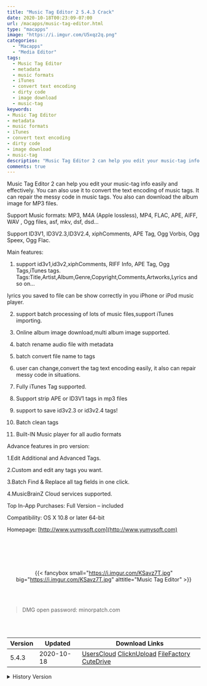 ```yaml
---
title: "Music Tag Editor 2 5.4.3 Crack"
date: 2020-10-18T00:23:09-07:00
url: /macapps/music-tag-editor.html
type: "macapps"
image: "https://i.imgur.com/U5xqz2q.png"
categories:
  - "Macapps"
  - "Media Editor"
tags:
  - Music Tag Editor
  - metadata
  - music formats
  - iTunes
  - convert text encoding
  - dirty code
  - image download
  - music-tag
keywords:
- Music Tag Editor
- metadata
- music formats
- iTunes
- convert text encoding
- dirty code
- image download
- music-tag
description: "Music Tag Editor 2 can help you edit your music-tag info easily and effectively. You can also use it to convert the text encoding of music tags. It can repair the messy code in music tags"
comments: true
---
```


Music Tag Editor 2 can help you edit your music-tag info easily and effectively. You can also use it to convert the text encoding of music tags. It can repair the messy code in music tags. You also can download the album image for MP3 files.

Support Music formats: MP3, M4A (Apple lossless), MP4, FLAC, APE, AIFF, WAV , Ogg files, asf, mkv, dsf, dsd…

Support ID3V1, ID3V2.3,ID3V2.4, xiphComments, APE Tag, Ogg Vorbis, Ogg Speex, Ogg Flac.



Main features:

1. support id3v1,id3v2,xiphComments, RIFF Info, APE Tag, Ogg Tags,iTunes tags. Tags:Title,Artist,Album,Genre,Copyright,Comments,Artworks,Lyrics and so on…

lyrics you saved to file can be show correctly in you iPhone or iPod music player.

2. support batch processing of lots of music files,support iTunes importing.

3. Online album image download,multi album image supported.

4. batch rename audio file with metadata

5. batch convert file name to tags

6. user can change,convert the tag text encoding easily, it also can repair messy code in situations.

7. Fully iTunes Tag supported.

8. Support strip APE or ID3V1 tags in mp3 files

9. support to save id3v2.3 or id3v2.4 tags!

10. Batch clean tags

11. Built-IN Music player for all audio formats



Advance features in pro version:

1.Edit Additional and Advanced Tags.

2.Custom and edit any tags you want.

3.Batch Find & Replace all tag fields in one click.

4.MusicBrainZ Cloud services supported.



Top In-App Purchases: Full Version – included



Compatibility: OS X 10.8 or later 64-bit

Homepage: [http://www.yumysoft.com](http://www.yumysoft.com)

<br/>
<br/>
<script async src="https://pagead2.googlesyndication.com/pagead/js/adsbygoogle.js"></script>
<ins class="adsbygoogle"
     style="display:block; text-align:center;"
     data-ad-layout="in-article"
     data-ad-format="fluid"
     data-ad-client="ca-pub-8746275014476192"
     data-ad-slot="5144997159"></ins>
<script>
     (adsbygoogle = window.adsbygoogle || []).push({});
</script>
<br/>
<br/>


<center>

{{< fancybox small="https://i.imgur.com/KSavz7T.jpg" big="https://i.imgur.com/KSavz7T.jpg" alttitle="Music Tag Editor" >}}

</center>

<br/>
<br/>


> DMG open password: minorpatch.com

<br/>

<br/>
<div id="history_version" class="history_version">

| Version | Updated | Download Links |
| ---- | ---- | ---- |
| 5.4.3 | 2020-10-18 | [UsersCloud](https://ouo.io/5c4imi)   [ClicknUpload](https://ouo.io/3V0MV0)   [FileFactory](https://ouo.io/ouwXIa)   [CuteDrive](https://ouo.io/w7N2P6) |
<details>
<summary>History Version</summary>

| Version | Updated | Download Links |
| ---- | ---- | ---- |
| 5.4.2 | 2020-10-08 | [UsersCloud](https://ouo.io/IVHKnHu)   [ClicknUpload](https://ouo.io/pmnwc8)   [FileFactory](https://ouo.io/Z4XWsn)   [CuteDrive](https://ouo.io/0Q3hHe5) |
| 5.4.0 | 2020-07-28 | [UsersCloud](https://ouo.io/5PxNRnn)   [ClicknUpload](https://ouo.io/8AZTo8)   [FileFactory](https://ouo.io/kvHTVZ)   [CuteDrive](https://ouo.io/c7GAi7) |
| 5.3.1 | 2020-05-24 | [UsersCloud](https://ouo.io/XfGWMi)   [ClicknUpload](https://ouo.io/BYE4Ss)   [FileFactory](https://ouo.io/JotHEc)   [CuteDrive](https://ouo.io/bj98oV) |
| 5.3.0 | 2020-05-18 | [UsersCloud](https://ouo.io/rLNHpU)   [ClicknUpload](https://ouo.io/OM0leS)   [FileFactory](https://ouo.io/pXOQc3)   [CuteDrive](https://ouo.io/XWVpx0) |
| 5.2.5 | 2020-05-06 | [UsersCloud](https://ouo.io/iMyp4d)   [ClicknUpload](https://ouo.io/sOGZE0)   [FileFactory](https://ouo.io/bnKCcV)   [CuteDrive](https://ouo.io/LmJi6q) |
| 5.2.3 | 2020-05-05 | [UsersCloud](https://ouo.io/8LsCUr)   [ClicknUpload](https://ouo.io/Gr2cS8)   [FileFactory](https://ouo.io/LlBMwU)   [CuteDrive](https://ouo.io/hgeLk5D) |
| 5.2.2 | 2020-05-03 | [UsersCloud](https://ouo.io/9QbNJcZ)   [ClicknUpload](https://ouo.io/dLk1cf)   [FileFactory](https://ouo.io/JzqoQx)   [CuteDrive](https://ouo.io/mL6A2p) |
| 5.2.1 | 2020-04-27 | [UsersCloud](https://ouo.io/xu7TLd)   [ClicknUpload](https://ouo.io/qpXU8qu)   [FileFactory](https://ouo.io/Bc1OY6C)   [CuteDrive](https://ouo.io/tdfng0) |
| 5.2 | 2020-04-23 | [UsersCloud](https://ouo.io/mQXbEU)   [ClicknUpload](https://ouo.io/T4NXu1)   [FileFactory](https://ouo.io/IGgfuX)   [CuteDrive](https://ouo.io/hPPvZm) |
</details>

</div>
